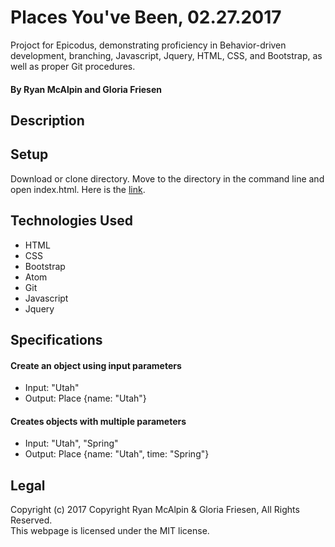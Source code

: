 # Places You've Been, 02.27.2017
Projoct for Epicodus, demonstrating proficiency in Behavior-driven development, branching, Javascript, Jquery, HTML, CSS, and Bootstrap, as well as proper Git procedures.

#### By Ryan McAlpin and Gloria Friesen

## Description


## Setup
Download or clone directory. Move to the directory in the command line and open index.html. Here is the <a href="https://ryanmcalpin.github.io/ping-pong/">link</a>.
## Technologies Used
 * HTML
 * CSS
 * Bootstrap
 * Atom
 * Git
 * Javascript
 * Jquery

## Specifications

#### Create an object using input parameters
  * Input: "Utah"
  * Output: Place {name: "Utah"}
#### Creates objects with multiple parameters
  * Input: "Utah", "Spring"
  * Output: Place {name: "Utah", time: "Spring"}


## Legal
Copyright (c) 2017 Copyright Ryan McAlpin & Gloria Friesen, All Rights Reserved.<br/>
This webpage is licensed under the MIT license.
